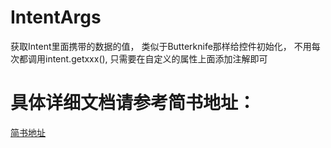 # IntentArgs
获取Intent里面携带的数据的值， 类似于Butterknife那样给控件初始化， 不用每次都调用intent.getxxx(), 只需要在自定义的属性上面添加注解即可


# 具体详细文档请参考简书地址：
[简书地址](https://www.jianshu.com/p/a232da092ef7)
